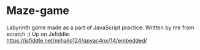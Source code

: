 # Maze-game
Labyrinth game made as a part of JavaScript practice. Written by me from scratch :)
Up on Jsfiddle:
https://jsfiddle.net/mihailo124/qpyac4nx/14/embedded/
